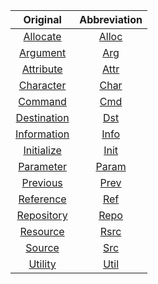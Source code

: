 |Original|Abbreviation|
|:---:|:---:|
|[Allocate](https://www.abbreviations.com/abbreviation/allocate)|[Alloc](https://www.abbreviations.com/ALLOC)|
|[Argument](https://www.abbreviations.com/abbreviation/argument)|[Arg](https://www.abbreviations.com/serp.php?st=ARG&p=2)|
|[Attribute](https://www.abbreviations.com/abbreviation/Attribute)|[Attr](https://www.abbreviations.com/ATTR)|
|[Character](https://www.abbreviations.com/abbreviation/character)|[Char](https://www.abbreviations.com/CHAR)|
|[Command](https://www.abbreviations.com/abbreviation/Command)|[Cmd](https://www.abbreviations.com/CMD)|
|[Destination](https://www.abbreviations.com/abbreviation/destination)|[Dst](https://www.abbreviations.com/serp.php?st=DST&p=2)|
|[Information](https://www.abbreviations.com/abbreviation/information)|[Info](https://www.abbreviations.com/INFO)|
|[Initialize](https://www.abbreviations.com/abbreviation/initialize)|[Init](https://www.abbreviations.com/INIT)|
|[Parameter](https://www.abbreviations.com/abbreviation/parameter)|[Param](https://www.abbreviations.com/PARAM)|
|[Previous](https://www.abbreviations.com/abbreviation/previous)|[Prev](https://www.abbreviations.com/PREV)|
|[Reference](https://www.abbreviations.com/abbreviation/reference)|[Ref](https://www.abbreviations.com/REF)|
|[Repository](https://www.abbreviations.com/abbreviation/repository)|[Repo](https://www.abbreviations.com/REPO)|
|[Resource](https://www.abbreviations.com/abbreviation/resource)|[Rsrc](https://www.abbreviations.com/RSRC)|
|[Source](https://www.abbreviations.com/abbreviation/Source)|[Src](https://www.abbreviations.com/serp.php?st=SRC&p=5)|
|[Utility](https://www.abbreviations.com/abbreviation/utilities)|[Util](https://www.abbreviations.com/UTIL)|
